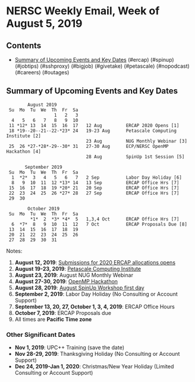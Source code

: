 # NERSC Weekly Email, Week of August 5, 2019 #

## Contents ## 

- [Summary of Upcoming Events and Key Dates](#dates)
(#ercap)
(#spinup)
(#jobtips)
(#sshproxy)
(#bigjob)
(#givetake)
(#petascale)
(#nopodcast)
(#careers)
(#outages)

## Summary of Upcoming Events and Key Dates <a name="dates"/> ##

            August 2019       
     Su  Mo  Tu  We  Th  Fr  Sa  
                      1   2   3  
      4   5   6   7   8   9  10  
     11 *12* 13  14  15  16  17   12 Aug         ERCAP 2020 Opens [1]
     18 *19--20--21--22-*23* 24   19-23 Aug      Petascale Computing Institute [2]
                                  23 Aug         NUG Monthly Webinar [3]
     25  26 *27-*28*-29--30* 31   27-30 Aug      ECP/NERSC OpenMP Hackathon [4] 
                                  28 Aug         SpinUp 1st Session [5]

           September 2019   
     Su  Mo  Tu  We  Th  Fr  Sa
      1  *2*  3   4   5   6   7   2 Sep          Labor Day Holiday [6]
      8   9  10  11  12 *13* 14   13 Sep         ERCAP Office Hrs [7]
     15  16  17  18  19 *20* 21   20 Sep         ERCAP Office Hrs [7] 
     22  23  24  25  26 *27* 28   27 Sep         ERCAP Office Hrs [7]
     29  30 

            October 2019      
     Su  Mo  Tu  We  Th  Fr  Sa  
             *1*  2  *3* *4*  5   1,3,4 Oct      ERCAP Office Hrs [7]
      6  *7*  8   9  10  11  12   7 Oct          ERCAP Proposals Due [8]
     13  14  15  16  17  18  19  
     20  21  22  23  24  25  26  
     27  28  29  30  31    


Notes:

1. **August 12, 2019**: [Submissions for 2020 ERCAP allocations opens](#ercap)
2. **August 19-23, 2019**: [Petascale Computing Institute](#petascale)
3. **August 23, 2019**: August NUG Monthly Webinar
4. **August 27-30, 2019**: [OpenMP Hackathon](#hackathon)
5. **August 28, 2019**: [August SpinUp Workshop first day](#spinup)
6. **September 2, 2019**: Labor Day Holiday (No Consulting or Account Support)
7. **September 13, 20, 27, October 1, 3, 4, 2019**: ERCAP Office Hours
8. **October 7, 2019**: ERCAP Proposals due
9. All times are **Pacific Time zone**


### Other Significant Dates ###
- **Nov 1, 2019**: UPC++ Training (save the date)
- **Nov 28-29, 2019**: Thanksgiving Holiday (No Consulting or Account Support)
- **Dec 24, 2019-Jan 1, 2020**: Christmas/New Year Holiday (Limited Consulting or Account Support)

